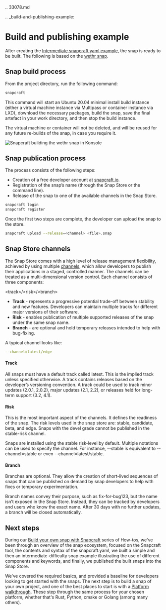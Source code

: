 .. 33078.md

.. _build-and-publishing-example:

# Build and publishing example

After creating the [Intermediate snapcraft.yaml example](intermediate-snapcraft-yaml-example.md), the snap is ready to be built. The following is based on the [wethr snap](https://github.com/snapcrafters/wethr/blob/master/snap/snapcraft.yaml).

<h2 id='build-and-publishing-example-heading--build'>Snap build process</h2>

From the project directory, run the following command:

```bash
snapcraft
```

This command will start an Ubuntu 20.04 minimal install build instance (either a virtual machine instance via Multipass or container instance via LXD), download the necessary packages, build the snap, save the final artefact in your work directory, and then stop the build instance.

The virtual machine or container will not be deleted, and will be reused for any future re-builds of the snap, in case you require it.

![Snapcraft building the wethr snap in Konsole](https://assets.ubuntu.com/v1/af579545-snap-konsole.png)

<h2 id='build-and-publishing-example-heading--publish'>Snap publication process</h2>

The process consists of the following steps:

* Creation of a free developer account at [snapcraft.io](https://snapcraft.io/).
* Registration of the snap’s name (through the Snap Store or the command line).
* Release of the snap to one of the available channels in the Snap Store.

```bash
snapcraft login
snapcraft register
```

Once the first two steps are complete, the developer can upload the snap to the store.

```bash
snapcraft upload --release=<channel> <file>.snap
```

<h2 id='build-and-publishing-example-heading--channels'>Snap Store channels</h2>

The Snap Store comes with a high level of release management flexibility, achieved by using multiple [channels](https://snapcraft.io/docs/channels), which allow developers to publish their applications in a staged, controlled manner. The channels can be treated as a multi-dimensional version control. Each channel consists of three components:

\<track\>/\<risk\>/\<branch\>

* **Track** - represents a progressive potential trade-off between stability and new features. Developers can maintain multiple tracks for different major versions of their software.
* **Risk** - enables publication of multiple supported releases of the snap under the same snap name.
* **Branch** - are optional and hold temporary releases intended to help with bug-fixing.

A typical channel looks like:

```yaml
--channel=latest/edge
```

#### Track

All snaps must have a default track called latest. This is the implied track unless specified otherwise. A track contains releases based on the developer’s versioning convention. A track could be used to track minor updates (2.0.1, 2.0.2), major updates (2.1, 2.2), or releases held for long-term support (3.2, 4.1).

#### Risk

This is the most important aspect of the channels. It defines the readiness of the snap. The risk levels used in the snap store are: stable, candidate, beta, and edge. Snaps with the devel grade cannot be published in the stable-risk channel.

Snaps are installed using the stable risk-level by default. Multiple notations can be used to specify the channel. For instance, --stable is equivalent to --channel=stable or even --channel=latest/stable.

#### Branch

Branches are optional. They allow the creation of short-lived sequences of snaps that can be published on demand by snap developers to help with fixes or temporary experimentation.

Branch names convey their purpose, such as fix-for-bug123, but the name isn’t exposed in the Snap Store. Instead, they can be tracked by developers and users who know the exact name. After 30 days with no further updates, a branch will be closed automatically.

<h2 id='build-and-publishing-example-heading--next'>Next steps</h2>

During our [Build your own snap with Snapcraft](snapcraft-quickstart.md) series of How-tos, we've been through an overview of the snap ecosystem, focused on the Snapcraft tool, the contents and syntax of the snapcraft.yaml, we built a simple and then an intermediate-difficulty snap example illustrating the use of different components and keywords, and finally, we published the built snaps into the Snap Store.

We've covered the required basics, and provided a baseline for developers looking to get started with the snaps. The next step is to build a snap of your own project, and one of the best places to start is with a [Platform walkthrough](creating-a-snap.md). These step through the same process for your chosen platform, whether that's Rust, Python, cmake or Golang (among many others).